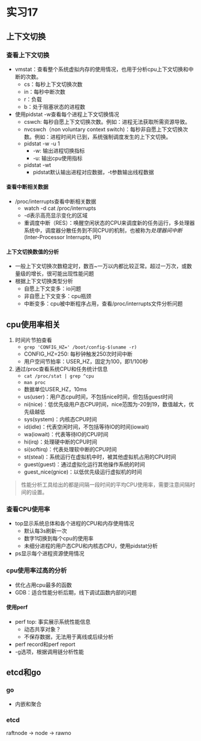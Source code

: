 # 实习17

## 上下文切换

### 查看上下文切换

+ vmstat：查看整个系统虚拟内存的使用情况，也用于分析cpu上下文切换和中断的次数。
  + cs：每秒上下文切换次数
  + in：每秒中断次数
  + r：负载
  + b：处于阻塞状态的进程数
+ 使用pidstat -w查看每个进程上下文切换情况
  + cswch: 每秒自愿上下文切换次数。例如：进程无法获取所需资源导致。
  + nvcswch（non voluntary context switch)：每秒非自愿上下文切换次数。例如：进程时间片已到，系统强制调度发生的上下文切换。
  + pidstat -w -u 1
    + -w: 输出进程切换指标
    + -u: 输出cpu使用指标
  + pidstat -wt
    + pidstat默认输出进程对应数据，-t参数输出线程数据

#### 查看中断相关数据

+ /proc/interrupts查看中断相关数据
  + watch -d cat /proc/interrupts
  + -d表示高亮显示变化的区域
  + 重调度中断（RES）：唤醒空闲状态的CPU来调度新的任务运行，多处理器系统中，调度器分散任务到不同CPU的机制，也被称为*处理器间中断*(Inter-Processor Interrupts, IPI)

#### 上下文切换数值的分析

+ 一般上下文切换次数稳定时，数百~一万以内都比较正常。超过一万次，或数量级的增长，很可能出现性能问题
+ 根据上下文切换类型分析
  + 自愿上下文变多：io问题
  + 非自愿上下文变多：cpu瓶颈
  + 中断变多：cpu被中断程序占用，查看/proc/interrupts文件分析问题

## cpu使用率相关

1. 时间片节拍查看
    + `grep 'CONFIG_HZ=' /boot/config-$(uname -r)`
    + CONFIG_HZ=250: 每秒钟触发250次时间中断
    + 用户空间节拍率：USER_HZ，固定为100，即1/100秒
2. 通过/proc查看系统CPU和任务统计信息
    + `cat /proc/stat | grep ^cpu`
    + `man proc`
    + 数据单位USER_HZ，10ms
    + us(user)：用户态cpu时间，不包括nice时间，但包括guest时间
    + ni(nice)：低优先级用户态CPU时间，nice范围为-20到19，数值越大，优先级越低
    + sys(system)：内核态CPU时间
    + id(idle)：代表空闲时间，不包括等待IO的时间(iowait)
    + wa(iowait)：代表等待IO的CPU时间
    + hi(irq)：处理硬中断的CPU时间
    + si(softirq)：代表处理软中断的CPU时间
    + st(steal)：系统运行在虚拟机中时，被其他虚拟机占用的CPU时间
    + guest(guest)：通过虚拟化运行其他操作系统的时间
    + guest_nice(gnice)：以低优先级运行虚拟机的时间

> 性能分析工具给出的都是间隔一段时间的平均CPU使用率，需要注意间隔时间的设置。

### 查看CPU使用率

+ top显示系统总体和各个进程的CPU和内存使用情况
  + 默认每3s刷新一次
  + 数字1切换到每个cpu的使用率
  + 未细分进程的用户态CPU和内核态CPU，使用pidstat分析
+ ps显示每个进程资源使用情况

### cpu使用率过高的分析

+ 优化占用cpu最多的函数
+ GDB：适合性能分析后期，线下调试函数内部的问题

#### 使用perf

+ perf top: 事实展示系统性能信息
  + 动态共享对象？
  + 不保存数据，无法用于离线或后续分析
+ perf record和perf report
+ -g选项，根据调用链分析性能

## etcd和go

### go

+ 内嵌和聚合

### etcd

raftnode -> node -> rawno
